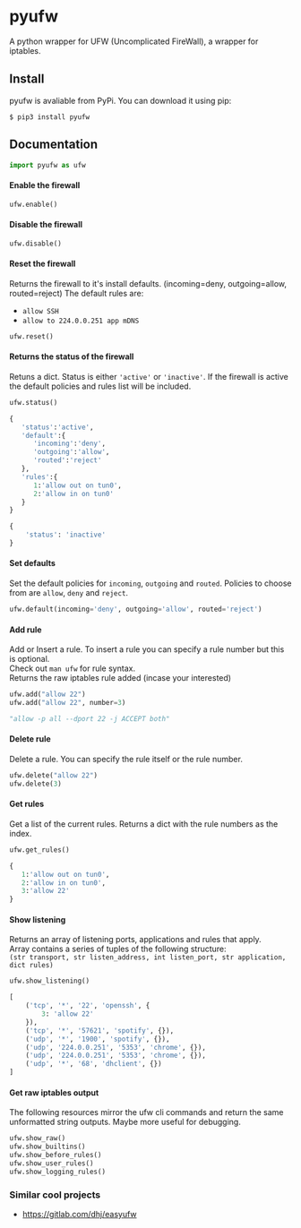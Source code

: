 # pyufw
A python wrapper for UFW (Uncomplicated FireWall), a wrapper for iptables.

## Install
pyufw is avaliable from PyPi. You can download it using pip:

```console
$ pip3 install pyufw
```

## Documentation

```python
import pyufw as ufw
```

#### Enable the firewall
```python
ufw.enable()
```

#### Disable the firewall
```python
ufw.disable()
```

#### Reset the firewall
Returns the firewall to it's install defaults. (incoming=deny, outgoing=allow, routed=reject)
The default rules are:
  * `allow SSH`
  * `allow to 224.0.0.251 app mDNS`
```python
ufw.reset()
```


#### Returns the status of the firewall
Retuns a dict. Status is either `'active'` or `'inactive'`. If the firewall is active the default policies  and rules list will be included.
```python
ufw.status()
```
```python
{ 
   'status':'active',
   'default':{ 
      'incoming':'deny',
      'outgoing':'allow',
      'routed':'reject'
   },
   'rules':{ 
      1:'allow out on tun0',
      2:'allow in on tun0'
   }
}
```
```python
{
    'status': 'inactive'
}
```

#### Set defaults
Set the default policies for `incoming`, `outgoing` and `routed`. Policies to choose from are `allow`, `deny` and `reject`.
```python
ufw.default(incoming='deny', outgoing='allow', routed='reject')
```

#### Add rule
Add or Insert a rule. To insert a rule you can specify a rule number but this is optional.  
Check out `man ufw` for rule syntax.  
Returns the raw iptables rule added (incase your interested)
```python
ufw.add("allow 22")
ufw.add("allow 22", number=3)
```
```python
"allow -p all --dport 22 -j ACCEPT both"
```

#### Delete rule
Delete a rule. You can specify the rule itself or the rule number.
```python
ufw.delete("allow 22")
ufw.delete(3)
```

#### Get rules
Get a list of the current rules. Returns a dict with the rule numbers as the index.
```python
ufw.get_rules()
```
```python
{ 
   1:'allow out on tun0',
   2:'allow in on tun0',
   3:'allow 22'
}
```

#### Show listening
Returns an array of listening ports, applications and rules that apply.  
Array contains a series of tuples of the following structure:  
`(str transport, str listen_address, int listen_port, str application, dict rules)`
```python
ufw.show_listening()
```
```python
[
    ('tcp', '*', '22', 'openssh', {
        3: 'allow 22'
    }), 
    ('tcp', '*', '57621', 'spotify', {}), 
    ('udp', '*', '1900', 'spotify', {}), 
    ('udp', '224.0.0.251', '5353', 'chrome', {}), 
    ('udp', '224.0.0.251', '5353', 'chrome', {}), 
    ('udp', '*', '68', 'dhclient', {})
]
```

#### Get raw iptables output
The following resources mirror the ufw cli commands and return the same unformatted string outputs. Maybe more useful for debugging.
```python
ufw.show_raw()
ufw.show_builtins()
ufw.show_before_rules()
ufw.show_user_rules()
ufw.show_logging_rules()
```

### Similar cool projects
  * https://gitlab.com/dhj/easyufw


